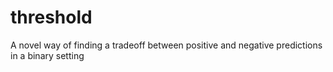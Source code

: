 # threshold
A novel way of finding a tradeoff between positive and negative predictions in a binary setting
